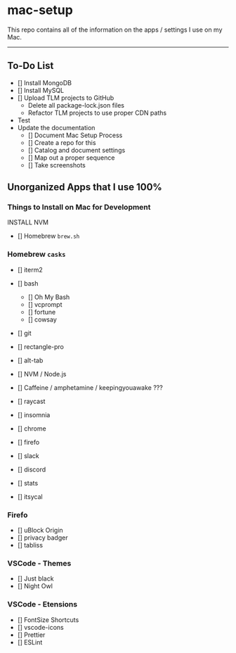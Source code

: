 # mac-setup
This repo contains all of the information on the apps / settings I use on my Mac.

---

## To-Do List
- [] Install MongoDB
- [] Install MySQL
- [] Upload TLM projects to GitHub
    - Delete all package-lock.json files
    - Refactor TLM projects to use proper CDN paths
- Test
- Update the documentation
    - [] Document Mac Setup Process
    - [] Create a repo for this
    - [] Catalog and document settings
    - [] Map out a proper sequence
    - [] Take screenshots

## Unorganized Apps that I use 100%

### Things to Install on Mac for Development

INSTALL NVM

- [] Homebrew `brew.sh`

### Homebrew `casks`

- [] iterm2
- [] bash
    - [] Oh My Bash
    - [] vcprompt
    - [] fortune
    - [] cowsay
- [] git
- [] rectangle-pro
- [] alt-tab

- [] NVM / Node.js
- [] Caffeine / amphetamine / keepingyouawake ???
- [] raycast
- [] insomnia

- [] chrome

- [] firefo
- [] slack
- [] discord

- [] stats
- [] itsycal


### Firefo
- [] uBlock Origin
- [] privacy badger
- [] tabliss


### VSCode - Themes
- [] Just black
- [] Night Owl


### VSCode - Etensions
- [] FontSize Shortcuts
- [] vscode-icons
- [] Prettier
- [] ESLint
